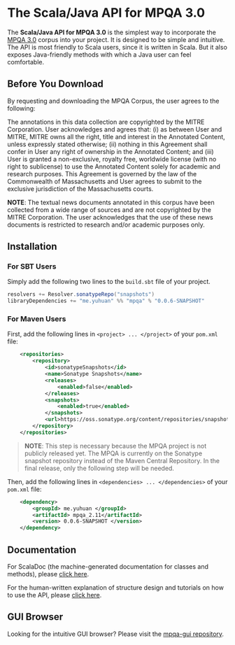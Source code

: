 # The Scala/Java API for MPQA 3.0
The **Scala/Java API for MPQA 3.0** is the simplest way to incorporate the [MPQA 3.0](http://mpqa.cs.pitt.edu/corpora/mpqa_corpus/) corpus into your project. It is designed to be simple and intuitive. The API is most friendly to Scala users, since it is written in Scala. But it also exposes Java-friendly methods with which a Java user can feel comfortable. 

## Before You Download 

By requesting and downloading the MPQA Corpus, the user agrees to the following:

The annotations in this data collection are copyrighted by the MITRE Corporation. User acknowledges and agrees that: (i) as between User and MITRE, MITRE owns all the right, title and interest in the Annotated Content, unless expressly stated otherwise; (ii) nothing in this Agreement shall confer in User any right of ownership in the Annotated Content; and (iii) User is granted a non-exclusive, royalty free, worldwide license (with no right to sublicense) to use the Annotated Content solely for academic and research purposes. This Agreement is governed by the law of the Commonwealth of Massachusetts and User agrees to submit to the exclusive jurisdiction of the Massachusetts courts.

**NOTE**: The textual news documents annotated in this corpus have been collected from a wide range of sources and are not copyrighted by the MITRE Corporation. The user acknowledges that the use of these news documents is restricted to research and/or academic purposes only.

## Installation
### For SBT Users
Simply add the following two lines to the `build.sbt` file of your project. 

```sbt
resolvers += Resolver.sonatypeRepo("snapshots")
libraryDependencies += "me.yuhuan" %% "mpqa" % "0.0.6-SNAPSHOT"
```

### For Maven Users
First, add the following lines in `<project> ... </project>` of your `pom.xml` file:

```xml
    <repositories>
        <repository>
            <id>sonatypeSnapshots</id>
            <name>Sonatype Snapshots</name>
            <releases>
                <enabled>false</enabled>
            </releases>
            <snapshots>
                <enabled>true</enabled>
            </snapshots>
            <url>https://oss.sonatype.org/content/repositories/snapshots</url>
        </repository>
    </repositories>
```

> **NOTE**: This step is necessary because the MPQA project is not publicly released yet. The MPQA is currently on the Sonatype snapshot repository instead of the Maven Central Repository. In the final release, only the following step will be needed.

Then, add the following lines in `<dependencies> ... </dependencies>` of your `pom.xml` file:

```xml
    <dependency>
        <groupId> me.yuhuan </groupId>
        <artifactId> mpqa_2.11</artifactId>
        <version> 0.0.6-SNAPSHOT </version>
    </dependency>
```

## Documentation
For ScalaDoc (the machine-generated documentation for classes and methods), please [click here](http://people.cs.pitt.edu/~yuhuan/mpqa-doc/#edu.pitt.mpqa.node.Document).

For the human-written explanation of structure design and tutorials on how to use the API, please [click here](https://github.com/jyuhuan/mpqa/wiki).

## GUI Browser
Looking for the intuitive GUI browser? Please visit the [mpqa-gui repository](https://github.com/jyuhuan/mpqa-gui).
